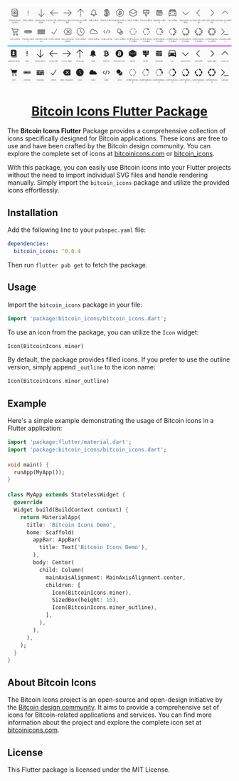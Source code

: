 <p align="center"><img src="https://raw.githubusercontent.com/aniketambore/bitcoin_icons/main/README/icons_cover.png" alt="bitcoin_icons package" /></p>

<h1 align="center"><a href="https://pub.dev/packages/bitcoin_icons">Bitcoin Icons Flutter Package</a></h1>

The **Bitcoin Icons Flutter** Package provides a comprehensive collection of icons specifically designed for Bitcoin applications. These icons are free to use and have been crafted by the Bitcoin design community. You can explore the complete set of icons at [bitcoinicons.com](https://bitcoinicons.com/) or [bitcoin_icons](https://aniketambore.github.io/bitcoin_icons/#/).

With this package, you can easily use Bitcoin icons into your Flutter projects without the need to import individual SVG files and handle rendering manually. Simply import the `bitcoin_icons` package and utilize the provided icons effortlessly.

## Installation
Add the following line to your `pubspec.yaml` file:

```yaml
dependencies:
  bitcoin_icons: ^0.0.4
```

Then run `flutter pub get` to fetch the package.

## Usage
Import the `bitcoin_icons` package in your file:

```dart
import 'package:bitcoin_icons/bitcoin_icons.dart';
```

To use an icon from the package, you can utilize the `Icon` widget:

```dart
Icon(BitcoinIcons.miner)
```

By default, the package provides filled icons. If you prefer to use the outline version, simply append `_outline` to the icon name:

```dart
Icon(BitcoinIcons.miner_outline)
```

## Example
Here's a simple example demonstrating the usage of Bitcoin icons in a Flutter application:

```dart
import 'package:flutter/material.dart';
import 'package:bitcoin_icons/bitcoin_icons.dart';

void main() {
  runApp(MyApp());
}

class MyApp extends StatelessWidget {
  @override
  Widget build(BuildContext context) {
    return MaterialApp(
      title: 'Bitcoin Icons Demo',
      home: Scaffold(
        appBar: AppBar(
          title: Text('Bitcoin Icons Demo'),
        ),
        body: Center(
          child: Column(
            mainAxisAlignment: MainAxisAlignment.center,
            children: [
              Icon(BitcoinIcons.miner),
              SizedBox(height: 16),
              Icon(BitcoinIcons.miner_outline),
            ],
          ),
        ),
      ),
    );
  }
}
```

## About Bitcoin Icons
The Bitcoin Icons project is an open-source and open-design initiative by the [Bitcoin design community](https://bitcoin.design/). It aims to provide a comprehensive set of icons for Bitcoin-related applications and services. You can find more information about the project and explore the complete icon set at [bitcoinicons.com](https://bitcoinicons.com/).

## License
This Flutter package is licensed under the MIT License.
